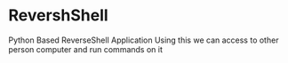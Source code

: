 # RevershShell
Python Based ReverseShell Application Using this we can access to other person computer and run commands on it
